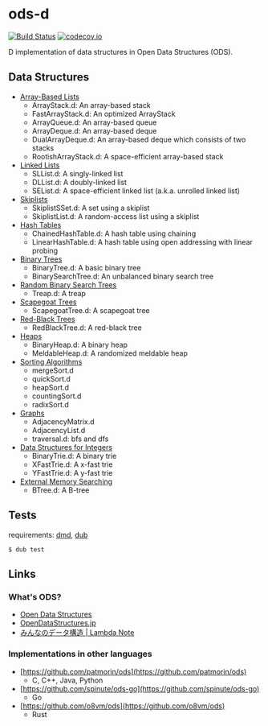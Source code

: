 # ods-d

[![Build Status](https://travis-ci.com/ArkArk/ods-d.svg?branch=master)](https://travis-ci.com/ArkArk/ods-d)
[![codecov.io](https://codecov.io/gh/ArkArk/ods-d/coverage.svg?branch=master)](https://codecov.io/gh/ArkArk/ods-d)

D implementation of data structures in Open Data Structures (ODS).

## Data Structures

- [Array-Based Lists](src/dataStructure/arrayBasedList)
    - ArrayStack.d: An array-based stack
    - FastArrayStack.d: An optimized ArrayStack
    - ArrayQueue.d: An array-based queue
    - ArrayDeque.d: An array-based deque
    - DualArrayDeque.d: An array-based deque which consists of two stacks
    - RootishArrayStack.d: A space-efficient array-based stack
- [Linked Lists](src/dataStructure/linkedList)
    - SLList.d: A singly-linked list
    - DLList.d: A doubly-linked list
    - SEList.d: A space-efficient linked list (a.k.a. unrolled linked list)
- [Skiplists](src/dataStructure/skiplist)
    - SkiplistSSet.d: A set using a skiplist
    - SkiplistList.d: A random-access list using a skiplist
- [Hash Tables](src/dataStructure/hashTable)
    - ChainedHashTable.d: A hash table using chaining
    - LinearHashTable.d: A hash table using open addressing with linear probing
- [Binary Trees](src/dataStructure/binaryTree)
    - BinaryTree.d: A basic binary tree
    - BinarySearchTree.d: An unbalanced binary search tree
- [Random Binary Search Trees](src/dataStructure/randomBinarySearchTree)
    - Treap.d: A treap
- [Scapegoat Trees](src/dataStructure/scapegoatTree)
    - ScapegoatTree.d: A scapegoat tree
- [Red-Black Trees](src/dataStructure/redBlackTree)
    - RedBlackTree.d: A red-black tree
- [Heaps](src/dataStructure/heap)
    - BinaryHeap.d: A binary heap
    - MeldableHeap.d: A randomized meldable heap
- [Sorting Algorithms](src/dataStructure/sort)
    - mergeSort.d
    - quickSort.d
    - heapSort.d
    - countingSort.d
    - radixSort.d
- [Graphs](src/dataStructure/graph)
    - AdjacencyMatrix.d
    - AdjacencyList.d
    - traversal.d: bfs and dfs
- [Data Structures for Integers](src/dataStructure/trie)
    - BinaryTrie.d: A binary trie
    - XFastTrie.d: A x-fast trie
    - YFastTrie.d: A y-fast trie
- [External Memory Searching](src/dataStructure/externalMemory)
    - BTree.d: A B-tree

## Tests

requirements: [dmd](https://dlang.org/), [dub](http://code.dlang.org/)

```
$ dub test
```

## Links

### What's ODS?

- [Open Data Structures](http://opendatastructures.org/)
- [OpenDataStructures.jp](https://sites.google.com/view/open-data-structures-ja)
- [みんなのデータ構造 | Lambda Note](https://www.lambdanote.com/products/opendatastructures)

### Implementations in other languages

- [https://github.com/patmorin/ods](https://github.com/patmorin/ods)
    - C, C++, Java, Python
- [https://github.com/spinute/ods-go](https://github.com/spinute/ods-go)
    - Go
- [https://github.com/o8vm/ods](https://github.com/o8vm/ods)
    - Rust
